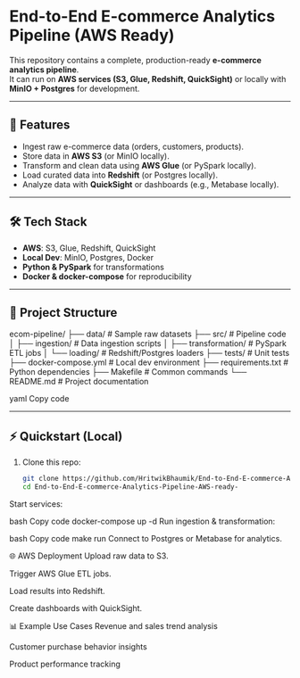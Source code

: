 # End-to-End E-commerce Analytics Pipeline (AWS Ready)

This repository contains a complete, production-ready **e-commerce analytics pipeline**.  
It can run on **AWS services (S3, Glue, Redshift, QuickSight)** or locally with **MinIO + Postgres** for development.

---

## 🚀 Features
- Ingest raw e-commerce data (orders, customers, products).
- Store data in **AWS S3** (or MinIO locally).
- Transform and clean data using **AWS Glue** (or PySpark locally).
- Load curated data into **Redshift** (or Postgres locally).
- Analyze data with **QuickSight** or dashboards (e.g., Metabase locally).

---

## 🛠️ Tech Stack
- **AWS**: S3, Glue, Redshift, QuickSight  
- **Local Dev**: MinIO, Postgres, Docker  
- **Python & PySpark** for transformations  
- **Docker & docker-compose** for reproducibility  

---

## 📂 Project Structure
ecom-pipeline/
├── data/ # Sample raw datasets
├── src/ # Pipeline code
│ ├── ingestion/ # Data ingestion scripts
│ ├── transformation/ # PySpark ETL jobs
│ └── loading/ # Redshift/Postgres loaders
├── tests/ # Unit tests
├── docker-compose.yml # Local dev environment
├── requirements.txt # Python dependencies
├── Makefile # Common commands
└── README.md # Project documentation

yaml
Copy code

---

## ⚡ Quickstart (Local)
1. Clone this repo:
   ```bash
   git clone https://github.com/HritwikBhaumik/End-to-End-E-commerce-Analytics-Pipeline-AWS-ready-.git
   cd End-to-End-E-commerce-Analytics-Pipeline-AWS-ready-
Start services:

bash
Copy code
docker-compose up -d
Run ingestion & transformation:

bash
Copy code
make run
Connect to Postgres or Metabase for analytics.

🌐 AWS Deployment
Upload raw data to S3.

Trigger AWS Glue ETL jobs.

Load results into Redshift.

Create dashboards with QuickSight.

📊 Example Use Cases
Revenue and sales trend analysis

Customer purchase behavior insights

Product performance tracking
